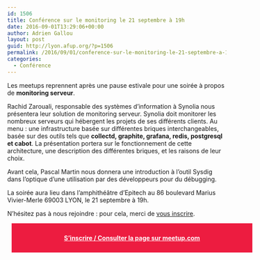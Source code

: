 ```yaml
---
id: 1506
title: Conférence sur le monitoring le 21 septembre à 19h
date: 2016-09-01T13:29:06+00:00
author: Adrien Gallou
layout: post
guid: http://lyon.afup.org/?p=1506
permalink: /2016/09/01/conference-sur-le-monitoring-le-21-septembre-a-19h/
categories:
  - Conférence
---
```

Les meetups reprennent après une pause estivale pour une soirée à propos de **monitoring serveur**.

Rachid Zarouali, responsable des systèmes d&rsquo;information à Synolia nous présentera leur solution de monitoring serveur. Synolia doit monitorer les nombreux serveurs qui hébergent les projets de ses différents clients. Au menu : une infrastructure basée sur différentes briques interchangeables, basée sur des outils tels que **collectd, graphite, grafana, redis, postgresql et cabot**. La présentation portera sur le fonctionnement de cette architecture, une description des différentes briques, et les raisons de leur choix.

Avant cela, Pascal Martin nous donnera une introduction à l&rsquo;outil Sysdig dans l&rsquo;optique d&rsquo;une utilisation par des développeurs pour du débugging.

La soirée aura lieu dans l’amphithéâtre d&rsquo;Epitech au 86 boulevard Marius Vivier-Merle 69003 LYON, le 21 septembre à 19h.

N’hésitez pas à nous rejoindre : pour cela, merci de [vous inscrire](http://www.meetup.com/fr-FR/afup-lyon-php/events/233791454/).

<div style="background-color: #ed1c40;width: 100%;padding: 25px;margin: 10px;font-weight: bold;text-align: center">
  <a style="color: #fff" href="http://www.meetup.com/fr-FR/afup-lyon-php/events/233791454/">S&rsquo;inscrire / Consulter la page sur meetup.com</a>
</div>